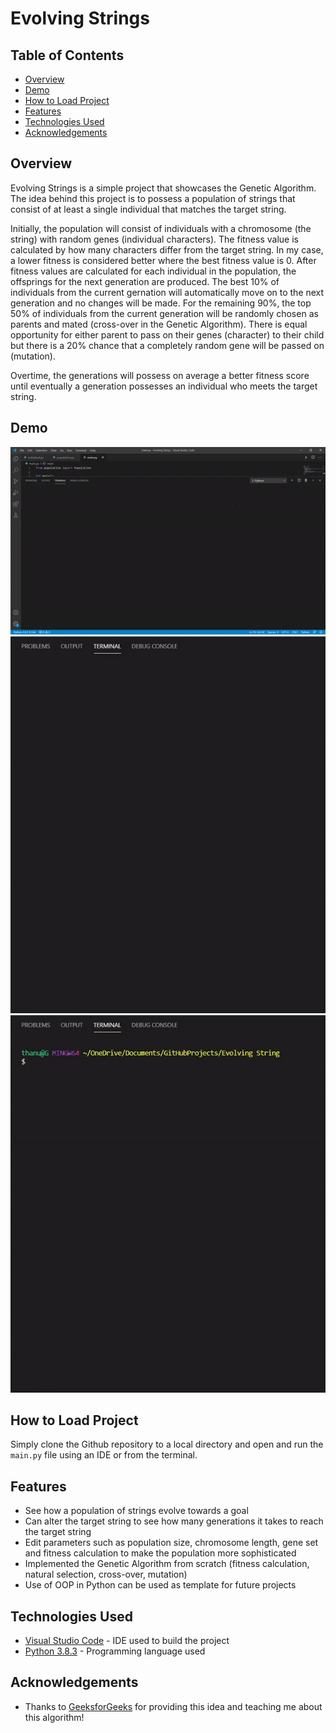 # Evolving Strings

## Table of Contents

- [Overview](#Overview)
- [Demo](#Demo)
- [How to Load Project](#how-to-load-project)
- [Features](#Features)
- [Technologies Used](#technologies-used)
- [Acknowledgements](#acknowledgements)

## Overview

Evolving Strings is a simple project that showcases the Genetic Algorithm. The idea behind this project is to possess a population of strings that consist of at least a single individual that matches the target string. 

Initially, the population will consist of individuals with a chromosome (the string) with random genes (individual characters). The fitness value is calculated by how many characters differ from the target string. In my case, a lower fitness is considered better where the best fitness value is 0. After fitness values are calculated for each individual in the population, the offsprings for the next generation are produced. The best 10% of individuals from the current gernation will automatically move on to the next generation and no changes will be made. For the remaining 90%, the top 50% of individuals from the current generation will be randomly chosen as parents and mated (cross-over in the Genetic Algorithm). There is equal opportunity for either parent to pass on their genes (character) to their child but there is a 20% chance that a completely random gene will be passed on (mutation). 

Overtime, the generations will possess on average a better fitness score until eventually a generation possesses an individual who meets the target string.

## Demo

<img src="gifs/1.gif?raw=true"/> <img src="gifs/2.gif?raw=true"/> <img src="gifs/3.gif?raw=true"/>

## How to Load Project

Simply clone the Github repository to a local directory and open and run the `main.py` file using an IDE or from the terminal.

## Features

- See how a population of strings evolve towards a goal 
- Can alter the target string to see how many generations it takes to reach the target string
- Edit parameters such as population size, chromosome length, gene set and fitness calculation to make the population more sophisticated
- Implemented the Genetic Algorithm from scratch (fitness calculation, natural selection, cross-over, mutation)
- Use of OOP in Python can be used as template for future projects

## Technologies Used

- [Visual Studio Code](https://code.visualstudio.com/) - IDE used to build the project
- [Python 3.8.3](https://www.python.org/downloads/) - Programming language used

## Acknowledgements

- Thanks to [GeeksforGeeks](https://www.geeksforgeeks.org/genetic-algorithms/) for providing this idea and teaching me about this algorithm!
